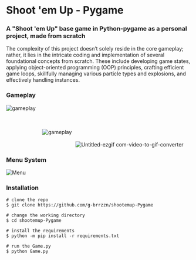 # Shoot 'em Up - Pygame

### A "Shoot 'em Up" base game in Python-pygame as a personal project, made from scratch
The complexity of this project doesn’t solely reside in the core gameplay; rather, it lies in the intricate coding and implementation of several foundational concepts from scratch. These include developing game states, applying object-oriented programming (OOP) principles, crafting efficient game loops, skillfully managing various particle types and explosions, and effectively handling instances.
### Gameplay

![gameplay](https://github.com/g-brrzzn/shootemup-Pygame/assets/136928835/87d6d3f1-56ae-44ba-a5a6-110fa7183f47)

</br></br>$~~~~~~~~~~~~~~~~~~~~~~~~~$![gameplay](https://github.com/g-brrzzn/shootemup-Pygame/assets/136928835/35efcf48-989f-441f-b47a-9ed76f56e691)
</br></br>$~~~~~~~~~~~~~~~~~~~~~~~~~~~~~~~~~~~~~~~~~~~~~~~~$![Untitled-ezgif com-video-to-gif-converter](https://github.com/g-brrzzn/shootemup-Pygame/assets/136928835/080616e2-7be7-40d1-8c57-bc361290a19e)




### Menu System
![Menu](https://github.com/g-brrzzn/shootemup-Pygame/assets/136928835/dbce6bf2-6a5e-4648-a771-ede6e5e418ba)

### Installation

```console
# clone the repo
$ git clone https://github.com/g-brrzzn/shootemup-Pygame

# change the working directory
$ cd shootemup-Pygame

# install the requirements
$ python -m pip install -r requirements.txt

# run the Game.py
$ python Game.py
```

